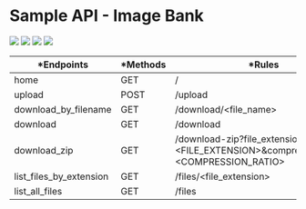# Sample API - Image Bank 
<p align="left">
<img src="https://img.shields.io/static/v1?style=plastic&logo=checkio&label=Status&message=Gradew Waiting&color=yellow"/>
<img src="https://img.shields.io/static/v1?style=plastic&logo=python&label=Python&message=3.6&color=blue"/>
<img src="https://img.shields.io/static/v1?style=plastic&logo=linux&label=Linux&message=Zsh&color=lightgrey"/>
<img src="https://img.shields.io/static/v1?style=plastic&logo=html5&label=HTML5&message= &color=red"/>
</p>

  
|*Endpoints              | *Methods | *Rules |
|------------------------|----------|-----------|
|home                    |GET       |/|
|upload                  |POST      |/upload|
|download_by_filename    |GET       |/download/<file_name>|
|download                |GET       |/download|
|download_zip            |GET       |/download-zip?file_extension=<FILE_EXTENSION>&compression_ratio=<COMPRESSION_RATIO>|
|list_files_by_extension |GET       |/files/<file_extension>|
|list_all_files          |GET       |/files|
